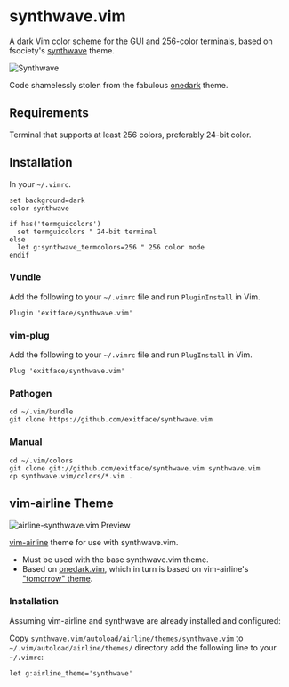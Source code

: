 # synthwave.vim

A dark Vim color scheme for the GUI and 256-color terminals, based on fsociety's
[synthwave](https://code.fsociety.info/dotfiles/file/nvim/.config/nvim/plugged/synthwave/colors/synthwave.vim.html) theme.

![Synthwave](https://raw.github.com/exitface/synthwave.vim/master/docs/synthwave.png)

Code shamelessly stolen from the fabulous [onedark](https://github.com/joshdick/onedark.vim) theme.

## Requirements

Terminal that supports at least 256 colors, preferably 24-bit color.

## Installation

In your `~/.vimrc`.

    set background=dark
    color synthwave

    if has('termguicolors')
      set termguicolors " 24-bit terminal
    else
      let g:synthwave_termcolors=256 " 256 color mode
    endif

### Vundle

Add the following to your `~/.vimrc` file and run `PluginInstall` in Vim.

    Plugin 'exitface/synthwave.vim'

### vim-plug

Add the following to your `~/.vimrc` file and run `PlugInstall` in Vim.

    Plug 'exitface/synthwave.vim'

### Pathogen

    cd ~/.vim/bundle
    git clone https://github.com/exitface/synthwave.vim

### Manual

    cd ~/.vim/colors
    git clone git://github.com/exitface/synthwave.vim synthwave.vim
    cp synthwave.vim/colors/*.vim .


## vim-airline Theme

![airline-synthwave.vim Preview](https://raw.github.com/exitface/synthwave.vim/master/docs/airline.png)

[vim-airline](https://github.com/vim-airline/vim-airline) theme for use with synthwave.vim.

* Must be used with the base synthwave.vim theme.
* Based on [onedark.vim](https://github.com/joshdick/onedark.vim/), which in turn is based on vim-airline's ["tomorrow" theme](https://github.com/vim-airline/vim-airline-themes/blob/master/autoload/airline/themes/tomorrow.vim).

### Installation

Assuming vim-airline and synthwave are already installed and configured:

Copy `synthwave.vim/autoload/airline/themes/synthwave.vim` to `~/.vim/autoload/airline/themes/` directory add the following line to your `~/.vimrc`:

```vim
let g:airline_theme='synthwave'
```
